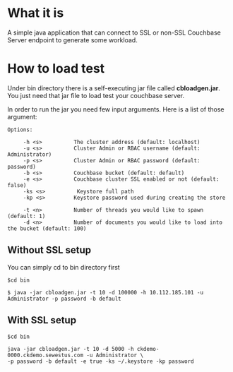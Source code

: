 # What it is
A simple java application that can connect to SSL or non-SSL Couchbase Server endpoint to generate some workload.

# How to load test

Under bin directory there is a self-executing jar file called **cbloadgen.jar**. You just need that jar file to load test your couchbase server.

In order to run the jar you need few input arguments. Here is a list of those argument:

```
Options:

     -h <s>          The cluster address (default: localhost)
     -u <s>          Cluster Admin or RBAC username (default: Administrator)
     -p <s>          Cluster Admin or RBAC password (default: password)
     -b <s>          Couchbase bucket (default: default)
     -e <s>          Couchbase cluster SSL enabled or not (default: false)
     -ks <s>          Keystore full path
     -kp <s>         Keystore password used during creating the store
     
     -t <n>          Number of threads you would like to spawn (default: 1)
     -d <n>          Number of documents you would like to load into the bucket (default: 100) 
 ```    
 

## Without SSL setup

You can simply cd to bin directory first

```
$cd bin

$ java -jar cbloadgen.jar -t 10 -d 100000 -h 10.112.185.101 -u Administrator -p password -b default

```

## With SSL setup

```
$cd bin

java -jar cbloadgen.jar -t 10 -d 5000 -h ckdemo-0000.ckdemo.sewestus.com -u Administrator \
-p password -b default -e true -ks ~/.keystore -kp password

```
